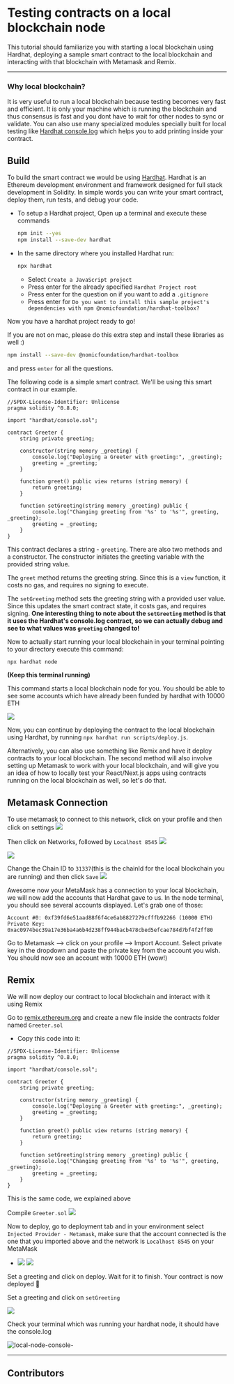 # Testing contracts on a local blockchain node

This tutorial should familiarize you with starting a local blockchain using Hardhat, deploying a sample smart contract to the local blockchain and interacting with that blockchain with Metamask and Remix.

---

### Why local blockchain?

It is very useful to run a local blockchain because testing becomes very fast and efficient. It is only your machine which is running the blockchain and thus consensus is fast and you dont have to wait for other nodes to sync or validate. You can also use many specialized modules specially built for local testing like [Hardhat console.log](https://hardhat.org/tutorial/debugging-with-hardhat-network.html) which helps you to add printing inside your contract.

<Quiz questionId="008be2da-50d1-4267-928c-ff8b10eabd09" />

## Build

To build the smart contract we would be using [Hardhat](https://hardhat.org/). Hardhat is an Ethereum development environment and framework designed for full stack development in Solidity. In simple words you can write your smart contract, deploy them, run tests, and debug your code.

- To setup a Hardhat project, Open up a terminal and execute these commands

  ```bash
  npm init --yes
  npm install --save-dev hardhat
  ```

- In the same directory where you installed Hardhat run:

  ```bash
  npx hardhat
  ```

  - Select `Create a JavaScript project`
  - Press enter for the already specified `Hardhat Project root`
  - Press enter for the question on if you want to add a `.gitignore`
  - Press enter for `Do you want to install this sample project's dependencies with npm @nomicfoundation/hardhat-toolbox?`

Now you have a hardhat project ready to go!

If you are not on mac, please do this extra step and install these libraries as well :)

```bash
npm install --save-dev @nomicfoundation/hardhat-toolbox
```

and press `enter` for all the questions.

The following code is a simple smart contract. We'll be using this smart contract in our example.

```Solidity
//SPDX-License-Identifier: Unlicense
pragma solidity ^0.8.0;

import "hardhat/console.sol";

contract Greeter {
    string private greeting;

    constructor(string memory _greeting) {
        console.log("Deploying a Greeter with greeting:", _greeting);
        greeting = _greeting;
    }

    function greet() public view returns (string memory) {
        return greeting;
    }

    function setGreeting(string memory _greeting) public {
        console.log("Changing greeting from '%s' to '%s'", greeting, _greeting);
        greeting = _greeting;
    }
}

```

This contract declares a string - `greeting`. There are also two methods and a constructor. The constructor initiates the greeting variable with the provided string value.

The `greet` method returns the greeting string. Since this is a `view` function, it costs no gas, and requires no signing to execute.

The `setGreeting` method sets the greeting string with a provided user value. Since this updates the smart contract state, it costs gas, and requires signing.
**One interesting thing to note about the `setGreeting` method is that it uses the Hardhat's console.log contract, so we can actually debug and see to what values was `greeting` changed to!**

<Quiz questionId="d7a6c9a2-2aca-47de-b5a9-805aafd04831" />

Now to actually start running your local blockchain in your terminal pointing to your directory execute this command:

```bash
npx hardhat node
```

**(Keep this terminal running)**

This command starts a local blockchain node for you. You should be able to see some accounts which have already been funded by hardhat with 10000 ETH

<Quiz questionId="c0ab069f-1e0c-4d13-bc12-d20792529539" />

![](https://i.imgur.com/NkwsCXn.png)

Now, you can continue by deploying the contract to the local blockchain using Hardhat, by running `npx hardhat run scripts/deploy.js`.

Alternatively, you can also use something like Remix and have it deploy contracts to your local blockchain. The second method will also involve setting up Metamask to work with your local blockchain, and will give you an idea of how to locally test your React/Next.js apps using contracts running on the local blockchain as well, so let's do that.

## Metamask Connection

To use metamask to connect to this network, click on your profile and then click on settings
![](https://i.imgur.com/rZi6Ofi.png)

Then click on Networks, followed by `Localhost 8545`
![](https://i.imgur.com/X74AcuZ.png)

![](https://i.imgur.com/9SjtWCu.png)

Change the Chain ID to `31337`(this is the chainId for the local blockchain you are running) and then click `Save`
![](https://i.imgur.com/Dt6py3h.png)

Awesome now your MetaMask has a connection to your local blockchain, we will now add the accounts that Hardhat gave to us. In the node terminal, you should see several accounts displayed. Let's grab one of those:

```Shell
Account #0: 0xf39fd6e51aad88f6f4ce6ab8827279cfffb92266 (10000 ETH)
Private Key: 0xac0974bec39a17e36ba4a6b4d238ff944bacb478cbed5efcae784d7bf4f2ff80
```

Go to Metamask --> click on your profile --> Import Account. Select private key in the dropdown and paste the private key from the account you wish. You should now see an account with 10000 ETH (wow!)

<Quiz questionId="c28d2f88-b2c9-4e8b-b6ab-ac8400ede5ae" />

## Remix

We will now deploy our contract to local blockchain and interact with it using Remix

Go to [remix.ethereum.org](https://remix.ethereum.org/#optimize=false&runs=200&evmVersion=null&version=soljson-v0.8.7+commit.e28d00a7.js) and create a new file inside the contracts folder named `Greeter.sol`

- Copy this code into it:

```Solidity
//SPDX-License-Identifier: Unlicense
pragma solidity ^0.8.0;

import "hardhat/console.sol";

contract Greeter {
    string private greeting;

    constructor(string memory _greeting) {
        console.log("Deploying a Greeter with greeting:", _greeting);
        greeting = _greeting;
    }

    function greet() public view returns (string memory) {
        return greeting;
    }

    function setGreeting(string memory _greeting) public {
        console.log("Changing greeting from '%s' to '%s'", greeting, _greeting);
        greeting = _greeting;
    }
}

```

This is the same code, we explained above

Compile `Greeter.sol`
![](https://i.imgur.com/bhAwIRf.png)

Now to deploy, go to deployment tab and in your environment select `Injected Provider - Metamask`, make sure that the account connected is the one that you imported above and the network is `Localhost 8545` on your MetaMask

- ![](https://i.imgur.com/zgGKlQm.png)
  ![](https://i.imgur.com/qrJTtLi.png)

Set a greeting and click on deploy. Wait for it to finish. Your contract is now deployed 🎉

Set a greeting and click on `setGreeting`

![](https://i.imgur.com/Rkc6tOH.png)

Check your terminal which was running your hardhat node, it should have the console.log

![local-node-console-](https://user-images.githubusercontent.com/56781761/156940719-d41dbe65-9dde-40b5-83c4-6641c0fa9737.png)

<Quiz questionId="662f7e38-0490-4417-8ce0-0689fa7e3bb6" />

---

## Contributors

<Quiz questionId="a1cbd14b-3243-4be4-a5be-a6d9c6d95b09" />
<Quiz questionId="7f93386d-1b8e-470e-8517-1d13c683ecd7" />

<SubmitQuiz />
